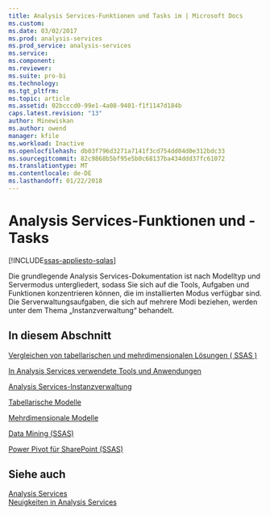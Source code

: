 ```yaml
---
title: Analysis Services-Funktionen und Tasks im | Microsoft Docs
ms.custom: 
ms.date: 03/02/2017
ms.prod: analysis-services
ms.prod_service: analysis-services
ms.service: 
ms.component: 
ms.reviewer: 
ms.suite: pro-bi
ms.technology: 
ms.tgt_pltfrm: 
ms.topic: article
ms.assetid: 02bcccd0-99e1-4a08-9401-f1f1147d184b
caps.latest.revision: "13"
author: Minewiskan
ms.author: owend
manager: kfile
ms.workload: Inactive
ms.openlocfilehash: db03f796d3271a7141f3cd754dd04d0e312bdc33
ms.sourcegitcommit: 82c9868b5bf95e5b0c68137ba434ddd37fc61072
ms.translationtype: MT
ms.contentlocale: de-DE
ms.lasthandoff: 01/22/2018
---
```

# <a name="analysis-services-features-and-tasks"></a>Analysis Services-Funktionen und -Tasks
[!INCLUDE[ssas-appliesto-sqlas](../includes/ssas-appliesto-sqlas.md)]

  Die grundlegende Analysis Services-Dokumentation ist nach Modelltyp und Servermodus untergliedert, sodass Sie sich auf die Tools, Aufgaben und Funktionen konzentrieren können, die im installierten Modus verfügbar sind. Die Serverwaltungsaufgaben, die sich auf mehrere Modi beziehen, werden unter dem Thema „Instanzverwaltung“ behandelt.  
  
## <a name="in-this-section"></a>In diesem Abschnitt  
 [Vergleichen von tabellarischen und mehrdimensionalen Lösungen &#40; SSAS &#41;](../analysis-services/comparing-tabular-and-multidimensional-solutions-ssas.md)  
  
 [In Analysis Services verwendete Tools und Anwendungen](../analysis-services/tools-and-applications-used-in-analysis-services.md)  
  
 [Analysis Services-Instanzverwaltung](../analysis-services/instances/analysis-services-instance-management.md)  
  
[Tabellarische Modelle](../analysis-services/tabular-models/tabular-models-ssas.md) 

[Mehrdimensionale Modelle](../analysis-services/multidimensional-models/multidimensional-models-ssas.md)
  
 [Data Mining &#40;SSAS&#41;](../analysis-services/data-mining/data-mining-ssas.md)  
  
 [Power Pivot für SharePoint &#40;SSAS&#41;](../analysis-services/power-pivot-sharepoint/power-pivot-for-sharepoint-ssas.md)  
  
## <a name="see-also"></a>Siehe auch  
 [Analysis Services](../analysis-services/analysis-services.md)   
 [Neuigkeiten in Analysis Services](../analysis-services/what-s-new-in-analysis-services.md)  
  
  
